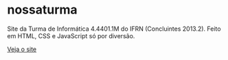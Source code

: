# nossaturma
Site da Turma de Informática 4.4401.1M do IFRN (Concluintes 2013.2). Feito em HTML, CSS e JavaScript só por diversão.

[Veja o site](http://nossaturma.uniquati.com)
